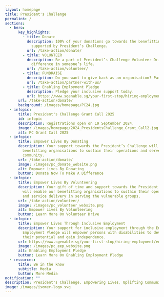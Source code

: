 ```yaml
---
layout: homepage
title: President's Challenge
permalink: /
sections:
  - hero:
      key_highlights:
        - title: Donate
          description: 100% of your donations go towards the benefitting organisations
            supported by President’s Challenge.
          url: /take-action/donate/
        - title: VOLUNTEER
          description: Be a part of President’s Challenge Volunteer Drive and make a
            difference in someone’s life.
          url: /take-action/volunteer/
        - title: FUNDRAISE
          description: Do you want to give back as an organisation? Partner with us.
          url: /take-action/partner-with-us/
        - title: Enabling Employment Pledge
          description: Pledge your inclusive support today.
          url: https://www.sgenable.sg/your-first-stop/hiring-employment/employers/pledge
      url: /take-action/donate/
      background: /images/homepage/PC24.jpg
  - infopic:
      title: President's Challenge Grant Call 2025
      id: infopic
      description: Registrations open on 19 September 2024.
      image: /images/homepage/2024_PresidentsChallenge_Grant_Call2.jpg
      alt: PC Grant Call 2025
  - infopic:
      title: Empower Lives By Donating
      description: Your support towards the President’s Challenge will enable
        benefitting organisations to sustain their operations and serve the
        community.
      url: /take-action/donate/
      image: /images/pc_donate_website.png
      alt: Empower Lives By Donating
      button: Donate Now To Make A Difference
  - infopic:
      title: Empower Lives By Volunteering
      description: Your gift of time and support towards the President’s Challenge
        will enable our benefitting organisations to sustain their operations
        and service delivery in serving the vulnerable groups.
      url: /take-action/volunteer/
      image: /images/pc_volunteer_website.png
      alt: Empower Lives By Volunteering
      button: Learn More On Volunteer Drive
  - infopic:
      title: Empower Lives Through Inclusive Employment
      description: Your support for inclusive employment through the Enabling
        Employment Pledge will empower persons with disabilities to develop
        their potential and gain independence.
      url: https://www.sgenable.sg/your-first-stop/hiring-employment/employers/pledge
      image: /images/pc_eep_website.png
      alt: Enabling Employment Pledge
      button: Learn More On Enabling Employment Pledge
  - resources:
      title: Be in the know
      subtitle: Media
      button: More Media
notification: ""
description: President's Challenge. Empowering Lives, Uplifting Communities.
image: /images/isomer-logo.svg
---
```


